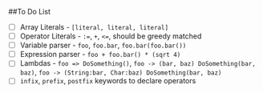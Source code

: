 ##To Do List
- [ ] Array Literals - `[literal, literal, literal]`
- [ ] Operator Literals - `:=`, `+`, `<=`, should be greedy matched
- [ ] Variable parser - `foo`, `foo.bar`, `foo.bar(foo.bar())`
- [ ] Expression parser - `foo + foo.bar() * (sqrt 4)`
- [ ] Lambdas - `foo => DoSomething()`, 
`foo -> (bar, baz) DoSomething(bar, baz)`, 
`foo -> (String:bar, Char:baz) DoSomething(bar, baz)` 
- [ ] `infix`, `prefix`, `postfix` keywords to declare operators
